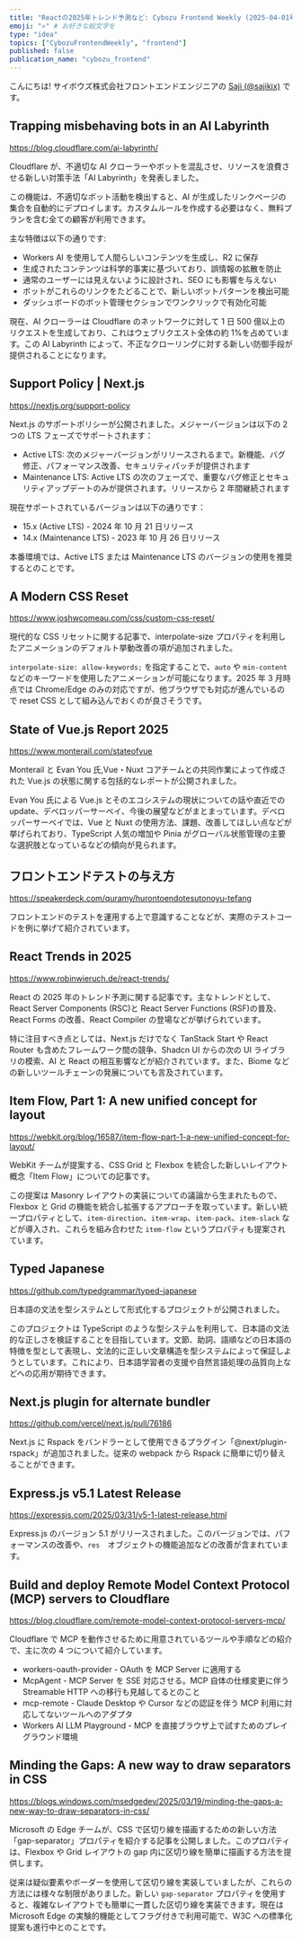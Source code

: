 ```yaml
---
title: "Reactの2025年トレンド予測など: Cybozu Frontend Weekly (2025-04-01号)" # 目立ったニュースを選ぶ
emoji: "⚛️" # お好きな絵文字を
type: "idea"
topics: ["CybozuFrontendWeekly", "frontend"]
published: false
publication_name: "cybozu_frontend"
---
```


こんにちは! サイボウズ株式会社フロントエンドエンジニアの [Saji (@sajikix)](https://twitter.com/sajikix) です。

## Trapping misbehaving bots in an AI Labyrinth

https://blog.cloudflare.com/ai-labyrinth/

Cloudflare が、不適切な AI クローラーやボットを混乱させ、リソースを浪費させる新しい対策手法「AI Labyrinth」を発表しました。

この機能は、不適切なボット活動を検出すると、AI が生成したリンクページの集合を自動的にデプロイします。カスタムルールを作成する必要はなく、無料プランを含む全ての顧客が利用できます。

主な特徴は以下の通りです:

- Workers AI を使用して人間らしいコンテンツを生成し、R2 に保存
- 生成されたコンテンツは科学的事実に基づいており、誤情報の拡散を防止
- 通常のユーザーには見えないように設計され、SEO にも影響を与えない
- ボットがこれらのリンクをたどることで、新しいボットパターンを検出可能
- ダッシュボードのボット管理セクションでワンクリックで有効化可能

現在、AI クローラーは Cloudflare のネットワークに対して 1 日 500 億以上のリクエストを生成しており、これはウェブリクエスト全体の約 1%を占めています。この AI Labyrinth によって、不正なクローリングに対する新しい防御手段が提供されることになります。

## Support Policy | Next.js

https://nextjs.org/support-policy

Next.js のサポートポリシーが公開されました。メジャーバージョンは以下の 2 つの LTS フェーズでサポートされます：

- Active LTS: 次のメジャーバージョンがリリースされるまで。新機能、バグ修正、パフォーマンス改善、セキュリティパッチが提供されます
- Maintenance LTS: Active LTS の次のフェーズで、重要なバグ修正とセキュリティアップデートのみが提供されます。リリースから 2 年間継続されます

現在サポートされているバージョンは以下の通りです：

- 15.x (Active LTS) - 2024 年 10 月 21 日リリース
- 14.x (Maintenance LTS) - 2023 年 10 月 26 日リリース

本番環境では、Active LTS または Maintenance LTS のバージョンの使用を推奨するとのことです。

## A Modern CSS Reset

https://www.joshwcomeau.com/css/custom-css-reset/

現代的な CSS リセットに関する記事で、interpolate-size プロパティを利用したアニメーションのデフォルト挙動改善の項が追加されました。

`interpolate-size: allow-keywords;` を指定することで、`auto` や `min-content` などのキーワードを使用したアニメーションが可能になります。2025 年 3 月時点では Chrome/Edge のみの対応ですが、他ブラウザでも対応が進んでいるので reset CSS として組み込んでおくのが良さそうです。

## State of Vue.js Report 2025

https://www.monterail.com/stateofvue

Monterail と Evan You 氏,Vue・Nuxt コアチームとの共同作業によって作成された Vue.js の状態に関する包括的なレポートが公開されました。

Evan You 氏による Vue.js とそのエコシステムの現状についての話や直近での update、デベロッパーサーベイ、今後の展望などがまとまっています。デベロッパーサーベイでは、Vue と Nuxt の使用方法、課題、改善してほしい点などが挙げられており、TypeScript 人気の増加や Pinia がグローバル状態管理の主要な選択肢となっているなどの傾向が見られます。

## フロントエンドテストの与え方

https://speakerdeck.com/quramy/hurontoendotesutonoyu-tefang

フロントエンドのテストを運用する上で意識することなどが、実際のテストコードを例に挙げて紹介されています。

## React Trends in 2025

https://www.robinwieruch.de/react-trends/

React の 2025 年のトレンド予測に関する記事です。主なトレンドとして、React Server Components (RSC)と React Server Functions (RSF)の普及、React Forms の改善、React Compiler の登場などが挙げられています。

特に注目すべき点としては、Next.js だけでなく TanStack Start や React Router も含めたフレームワーク間の競争、Shadcn UI からの次の UI ライブラリの模索、AI と React の相互影響などが紹介されています。また、Biome などの新しいツールチェーンの発展についても言及されています。

## Item Flow, Part 1: A new unified concept for layout

https://webkit.org/blog/16587/item-flow-part-1-a-new-unified-concept-for-layout/

WebKit チームが提案する、CSS Grid と Flexbox を統合した新しいレイアウト概念「Item Flow」についての記事です。

この提案は Masonry レイアウトの実装についての議論から生まれたもので、Flexbox と Grid の機能を統合し拡張するアプローチを取っています。新しい統一プロパティとして、`item-direction`、`item-wrap`、`item-pack`、`item-slack` などが導入され、これらを組み合わせた `item-flow` というプロパティも提案されています。

## Typed Japanese

https://github.com/typedgrammar/typed-japanese

日本語の文法を型システムとして形式化するプロジェクトが公開されました。

このプロジェクトは TypeScript のような型システムを利用して、日本語の文法的な正しさを検証することを目指しています。文節、助詞、語順などの日本語の特徴を型として表現し、文法的に正しい文章構造を型システムによって保証しようとしています。これにより、日本語学習者の支援や自然言語処理の品質向上などへの応用が期待できます。

## Next.js plugin for alternate bundler

https://github.com/vercel/next.js/pull/76186

Next.js に Rspack をバンドラーとして使用できるプラグイン「@next/plugin-rspack」が追加されました。従来の webpack から Rspack に簡単に切り替えることができます。

## Express.js v5.1 Latest Release

https://expressjs.com/2025/03/31/v5-1-latest-release.html

Express.js のバージョン 5.1 がリリースされました。このバージョンでは、パフォーマンスの改善や、`res`　オブジェクトの機能追加などの改善が含まれています。

## Build and deploy Remote Model Context Protocol (MCP) servers to Cloudflare

https://blog.cloudflare.com/remote-model-context-protocol-servers-mcp/

Cloudflare で MCP を動作させるために用意されているツールや手順などの紹介で、主に次の 4 つについて紹介しています。

- workers-oauth-provider - OAuth を MCP Server に適用する
- McpAgent - MCP Server を SSE 対応させる。MCP 自体の仕様変更に伴う Streamable HTTP への移行も見越してるとのこと
- mcp-remote - Claude Desktop や Cursor などの認証を伴う MCP 利用に対応してないツールへのアダプタ
- Workers AI LLM Playground - MCP を直接ブラウザ上で試すためのプレイグラウンド環境

## Minding the Gaps: A new way to draw separators in CSS

https://blogs.windows.com/msedgedev/2025/03/19/minding-the-gaps-a-new-way-to-draw-separators-in-css/

Microsoft の Edge チームが、CSS で区切り線を描画するための新しい方法「gap-separator」プロパティを紹介する記事を公開しました。このプロパティは、Flexbox や Grid レイアウトの gap 内に区切り線を簡単に描画する方法を提供します。

従来は疑似要素やボーダーを使用して区切り線を実装していましたが、これらの方法には様々な制限がありました。新しい `gap-separator` プロパティを使用すると、複雑なレイアウトでも簡単に一貫した区切り線を実装できます。現在は Microsoft Edge の実験的機能としてフラグ付きで利用可能で、W3C への標準化提案も進行中とのことです。
